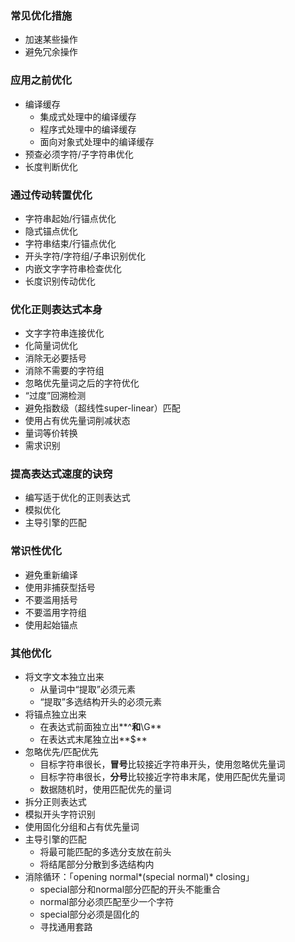 ### 常见优化措施

- 加速某些操作
- 避免冗余操作

### 应用之前优化

- 编译缓存
  - 集成式处理中的编译缓存
  - 程序式处理中的编译缓存
  - 面向对象式处理中的编译缓存
- 预查必须字符/子字符串优化
- 长度判断优化

### 通过传动转置优化

- 字符串起始/行锚点优化
- 隐式锚点优化
- 字符串结束/行锚点优化
- 开头字符/字符组/子串识别优化
- 内嵌文字字符串检查优化
- 长度识别传动优化

### 优化正则表达式本身

- 文字字符串连接优化
- 化简量词优化
- 消除无必要括号
- 消除不需要的字符组
- 忽略优先量词之后的字符优化
- “过度”回溯检测
- 避免指数级（超线性super-linear）匹配
- 使用占有优先量词削减状态
- 量词等价转换
- 需求识别

### 提高表达式速度的诀窍

- 编写适于优化的正则表达式
- 模拟优化
- 主导引擎的匹配

### 常识性优化

- 避免重新编译
- 使用非捕获型括号
- 不要滥用括号
- 不要滥用字符组
- 使用起始锚点

### 其他优化

- 将文字文本独立出来
  - 从量词中“提取”必须元素
  - “提取”多选结构开头的必须元素
- 将锚点独立出来
  - 在表达式前面独立出\*\*^**和**\\G\*\*
  - 在表达式末尾独立出\*\*$\*\*
- 忽略优先/匹配优先
  - 目标字符串很长，**冒号**比较接近字符串开头，使用忽略优先量词
  - 目标字符串很长，**分号**比较接近字符串末尾，使用匹配优先量词
  - 数据随机时，使用匹配优先的量词
- 拆分正则表达式
- 模拟开头字符识别
- 使用固化分组和占有优先量词
- 主导引擎的匹配
  - 将最可能匹配的多选分支放在前头
  - 将结尾部分分散到多选结构内
- 消除循环：「opening normal\*(special normal)\* closing」
  - special部分和normal部分匹配的开头不能重合
  - normal部分必须匹配至少一个字符
  - special部分必须是固化的
  - 寻找通用套路